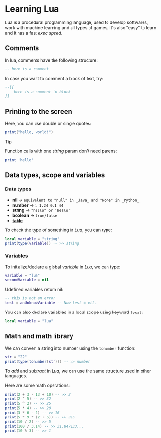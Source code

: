# Learning Lua

Lua is a procedural programming language, used to develop softwares, work with machine learning and all types of games. It's also "easy" to learn and it has a fast _exec speed_.

## Comments

In lua, comments have the following structure:

```lua
-- here is a comment
```

In case you want to comment a block of text, try:

```lua
--[[
    here is a comment in block
]]
```

## Printing to the screen

Here, you can use double or single quotes:

```lua
print("hello, world!")
```

> [!TIP]
> Function calls with one _string_ param don't need parens:

```lua
print 'hello'
```

## Data types, scope and variables

### Data types

 - **nil** -> `equivalent to "null" in _Java_ and "None" in _Python_`
 - **number** -> `1 1.24 0.1 44`
 - **string** -> `"hello" or 'hello'`
 - **boolean** -> `true/false`
 - [**table**](https://www-tutorialspoint-com.translate.goog/lua/lua_tables.htm?_x_tr_sl=en&_x_tr_tl=pt&_x_tr_hl=pt&_x_tr_pto=tc)

 To check the type of something in _Lua_, you can type:

 ```lua
 local variable = "string"
 print(type(variable)) -- >> string
 ```

 ### Variables
 
 To initialize/declare a global _variable_ in _Lua_, we can type:

 ```lua
 variable = "lua"
 secondVariable = nil
 ```

 Udefined variables return nil:

 ```lua
 -- this is not an error
 test = anUnknowVariable -- Now test = nil.
 ```

You can also declare variables in a local scope using keyword `local`:

```lua
local variable = "lua"
```

## Math and math library

We can convert a string into number using the `tonumber` function:

```lua
str = "22"
print(type(tonumber(str))) -- >> number
```

To _add_ and _subtract_ in _Lua_, we can use the same structure used in other languages.

Here are some math operations:

```lua
print(2 + 3 - 13 + 10) -- >> 2
print(2 ^ 5) -- >> 32
print(5 ^ 2) -- >> 25
print(5 * 4) -- >> 20
print(3 * 6 - 2) -- >> 16
print(5 * 9 * (2 + 5)) -- >> 315
print(10 / 2) -- >> 5
print(100 / 3.14) -- >> 31.847133...
print(10 % 3) -- >> 1
```
